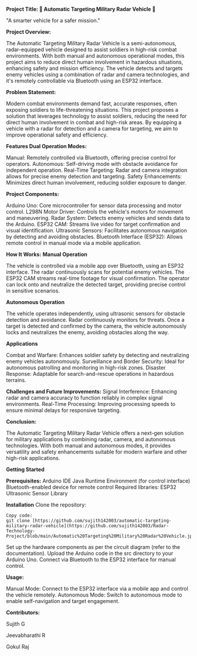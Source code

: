 **Project Title: 🚀 Automatic Targeting Military Radar Vehicle 🚀**

"A smarter vehicle for a safer mission."

**Project Overview:**

The Automatic Targeting Military Radar Vehicle is a semi-autonomous, radar-equipped vehicle designed to assist soldiers in high-risk combat environments. With both manual and autonomous operational modes, this project aims to reduce direct human involvement in hazardous situations, enhancing safety and mission efficiency. The vehicle detects and targets enemy vehicles using a combination of radar and camera technologies, and it's remotely controllable via Bluetooth using an ESP32 interface.

**Problem Statement:**

Modern combat environments demand fast, accurate responses, often exposing soldiers to life-threatening situations. This project proposes a solution that leverages technology to assist soldiers, reducing the need for direct human involvement in combat and high-risk areas. By equipping a vehicle with a radar for detection and a camera for targeting, we aim to improve operational safety and efficiency.

**Features Dual Operation Modes:**

Manual: Remotely controlled via Bluetooth, offering precise control for operators.
Autonomous: Self-driving mode with obstacle avoidance for independent operation.
Real-Time Targeting: Radar and camera integration allows for precise enemy detection and targeting.
Safety Enhancements: Minimizes direct human involvement, reducing soldier exposure to danger.

**Project Components:**

Arduino Uno: Core microcontroller for sensor data processing and motor control.
L298N Motor Driver: Controls the vehicle's motors for movement and maneuvering.
Radar System: Detects enemy vehicles and sends data to the Arduino.
ESP32 CAM: Streams live video for target confirmation and visual identification.
Ultrasonic Sensors: Facilitates autonomous navigation by detecting and avoiding obstacles.
Bluetooth Interface (ESP32): Allows remote control in manual mode via a mobile application.

**How It Works:** 
**Manual Operation**

The vehicle is controlled via a mobile app over Bluetooth, using an ESP32 interface.
The radar continuously scans for potential enemy vehicles.
The ESP32 CAM streams real-time footage for visual confirmation.
The operator can lock onto and neutralize the detected target, providing precise control in sensitive scenarios.

**Autonomous Operation**

The vehicle operates independently, using ultrasonic sensors for obstacle detection and avoidance.
Radar continuously monitors for threats.
Once a target is detected and confirmed by the camera, the vehicle autonomously locks and neutralizes the enemy, avoiding obstacles along the way.

**Applications**

Combat and Warfare: Enhances soldier safety by detecting and neutralizing enemy vehicles autonomously.
Surveillance and Border Security: Ideal for autonomous patrolling and monitoring in high-risk zones.
Disaster Response: Adaptable for search-and-rescue operations in hazardous terrains.

**Challenges and Future Improvements:**
Signal Interference: Enhancing radar and camera accuracy to function reliably in complex signal environments.
Real-Time Processing: Improving processing speeds to ensure minimal delays for responsive targeting.

**Conclusion:**

The Automatic Targeting Military Radar Vehicle offers a next-gen solution for military applications by combining radar, camera, and autonomous technologies. With both manual and autonomous modes, it provides versatility and safety enhancements suitable for modern warfare and other high-risk applications.

**Getting Started**

  **Prerequisites:**
    Arduino IDE
    Java Runtime Environment (for control interface)
    Bluetooth-enabled device for remote control
    Required libraries:
    ESP32
    Ultrasonic Sensor Library
    
**Installation** 
  Clone the repository:
    
    Copy code:
    git clone [https://github.com/sujith142003/automatic-targeting-military-radar-vehicle](https://github.com/sujith142003/Radar-Technology-Project/blob/main/Automatic%20Targeting%20Military%20Radar%20Vehicle.jpg)
    
  Set up the hardware components as per the circuit diagram (refer to the documentation).
  Upload the Arduino code in the src directory to your Arduino Uno.
  Connect via Bluetooth to the ESP32 interface for manual control.

**Usage:**

Manual Mode: Connect to the ESP32 interface via a mobile app and control the vehicle remotely.
Autonomous Mode: Switch to autonomous mode to enable self-navigation and target engagement.





**Contributors:**

Sujith G

Jeevabharathi R

Gokul Raj
